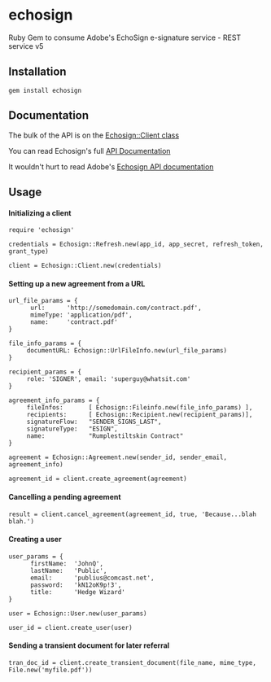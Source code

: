 echosign
===========

Ruby Gem to consume Adobe's EchoSign e-signature service - REST service v5


## Installation

```
gem install echosign
```

## Documentation

The bulk of the API is on the [Echosign::Client class](http://rdoc.info/github/bernardworthy/echosign/frames/Echosign/Client)

You can read Echosign's full [API Documentation](http://rdoc.info/github/bernardworthy/echosign/frames)

It wouldn't hurt to read Adobe's [Echosign API documentation](https://secure.echosign.com/public/docs/restapi/v5)

## Usage

#### Initializing a client

```
require 'echosign'

credentials = Echosign::Refresh.new(app_id, app_secret, refresh_token, grant_type)

client = Echosign::Client.new(credentials)
```

#### Setting up a new agreement from a URL 

```
url_file_params = {
      url:      'http://somedomain.com/contract.pdf',
      mimeType: 'application/pdf',
      name:     'contract.pdf'
}

file_info_params = {
     documentURL: Echosign::UrlFileInfo.new(url_file_params) 
}

recipient_params = {
     role: 'SIGNER', email: 'superguy@whatsit.com'
}

agreement_info_params = {
     fileInfos:       [ Echosign::Fileinfo.new(file_info_params) ],
     recipients:      [ Echosign::Recipient.new(recipient_params)],
     signatureFlow:   "SENDER_SIGNS_LAST",
     signatureType:   "ESIGN",
     name:            "Rumplestiltskin Contract"
}

agreement = Echosign::Agreement.new(sender_id, sender_email, agreement_info) 

agreement_id = client.create_agreement(agreement)
```

#### Cancelling a pending agreement
```
result = client.cancel_agreement(agreement_id, true, 'Because...blah blah.')
```

#### Creating a user
```
user_params = {
      firstName:  'JohnQ',
      lastName:   'Public',
      email:      'publius@comcast.net',
      password:   'kN12oK9p!3',
      title:      'Hedge Wizard'
}

user = Echosign::User.new(user_params)

user_id = client.create_user(user)
```

#### Sending a transient document for later referral
```
tran_doc_id = client.create_transient_document(file_name, mime_type, File.new('myfile.pdf'))
```

